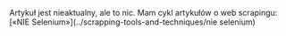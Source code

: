 Artykuł jest nieaktualny, ale to nic. Mam cykl artykułów o web scrapingu:
[«NIE Selenium»](../scrapping-tools-and-techniques/nie selenium)